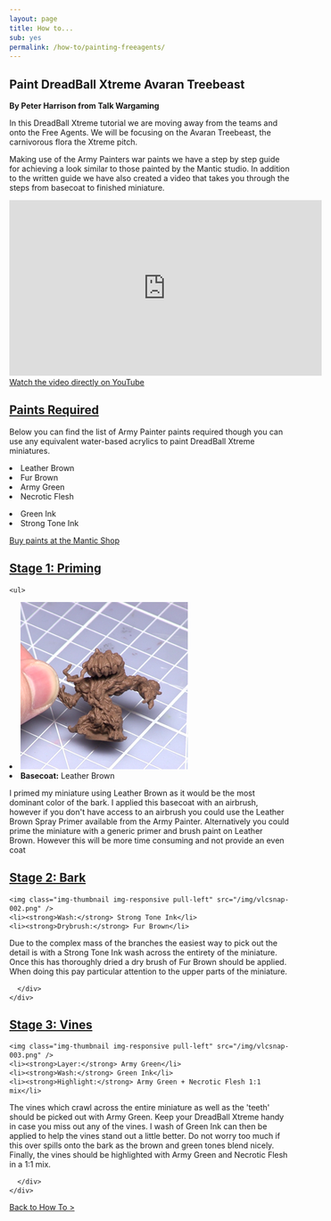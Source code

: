 ```yaml
---
layout: page
title: How to...
sub: yes
permalink: /how-to/painting-freeagents/
---
```

<h2>Paint DreadBall Xtreme Avaran Treebeast</h2>
<strong>By Peter Harrison from Talk Wargaming</strong>

In this DreadBall Xtreme tutorial we are moving away from the teams and onto the Free Agents. We will be focusing on the Avaran Treebeast, the carnivorous flora the Xtreme pitch.

Making use of the Army Painters war paints we have a step by step guide for achieving a look similar to those painted by the Mantic studio. In addition to the written guide we have also created a video that takes you through the steps from basecoat to finished miniature.

<iframe width="560" height="315" src="https://www.youtube.com/embed/GL_rz1KBKB4" frameborder="0" allowfullscreen></iframe>
<!-- leave this in for mobile users -->
<a class="btn btn-danger" target="_blank" href="http://youtu.be/GL_rz1KBKB4">Watch the video directly on YouTube</a>

<div class="panel-group" id="accordion" role="tablist" aria-multiselectable="true">
  <div class="panel panel-default">
    <div class="panel-heading" role="tab" id="headingOne">
      <h2 class="panel-title">
	<a data-toggle="collapse" data-parent="#accordion" href="#collapseOne" aria-expanded="true" aria-controls="collapseOne">
	  Paints Required
	</a>
      </h2>
    </div>
    <div id="collapseOne" class="panel-collapse collapse" role="tabpanel" aria-labelledby="headingOne">
      <div class="panel-body">

Below you can find the list of Army Painter paints required though you can use any equivalent water-based acrylics to paint DreadBall Xtreme miniatures. 

<!-- Content Row -->
<div class="row">
<div class="col-md-4">
<p><li>Leather Brown</li>
<li>Fur Brown</li>
<li>Army Green</li>
<li>Necrotic Flesh</li></p>
</div>
<!-- /.col-md-4 -->
 <div class="col-md-4">
<p><li>Green Ink</li>
<li>Strong Tone Ink</li>
</p>
</div>

<p><a href="http://www.manticgames.com/mantic-shop.html" class="btn btn-danger">Buy paints at the Mantic Shop</a></p>

</div>
<!-- /.row -->
     </div>
    </div>
  </div>
  <div class="panel panel-default">
    <div class="panel-heading" role="tab" id="headingTwo">
      <h2 class="panel-title">
        <a class="collapsed" data-toggle="collapse" data-parent="#accordion" href="#collapseTwo" aria-expanded="false" aria-controls="collapseTwo">
          Stage 1: Priming
        </a>
      </h2>
    </div>
    <div id="collapseTwo" class="panel-collapse collapse" role="tabpanel" aria-labelledby="headingTwo">
      <div class="panel-body">
      
    <ul>
<li><img class="img-thumbnail img-responsive pull-left" src="/img/vlcsnap-001.png" /></li>
    <li><strong>Basecoat:</strong> Leather Brown</li>
</ul>


I primed my miniature using Leather Brown as it would be the most dominant color of the bark. I applied this basecoat with an airbrush, however if you don't have access to an airbrush you could use the Leather Brown Spray Primer available from the Army Painter. Alternatively you could prime the miniature with a generic primer and brush paint on Leather Brown. However this will be more time consuming and not provide an even coat
      </div>
    </div>
  </div>
<div class="panel panel-default">
    <div class="panel-heading" role="tab" id="headingThree">
      <h2 class="panel-title">
        <a class="collapsed" data-toggle="collapse" data-parent="#accordion" href="#collapseThree" aria-expanded="false" aria-controls="collapseThree">
          Stage 2: Bark
        </a>
      </h2>
    </div>
    <div id="collapseThree" class="panel-collapse collapse" role="tabpanel" aria-labelledby="headingThree">
      <div class="panel-body">
      
    <img class="img-thumbnail img-responsive pull-left" src="/img/vlcsnap-002.png" />
    <li><strong>Wash:</strong> Strong Tone Ink</li> 
    <li><strong>Drybrush:</strong> Fur Brown</li>


Due to the complex mass of the branches the easiest way to pick out the detail is with a Strong Tone Ink wash across the entirety of the miniature. Once this has thoroughly dried a dry brush of Fur Brown should be applied. When doing this pay particular attention to the upper parts of the miniature. 

      </div>
    </div>
  </div>
<div class="panel panel-default">
    <div class="panel-heading" role="tab" id="headingFour">
      <h2 class="panel-title">
        <a class="collapsed" data-toggle="collapse" data-parent="#accordion" href="#collapseFour" aria-expanded="false" aria-controls="collapseFour">
          Stage 3: Vines
        </a>
      </h2>
    </div>
    <div id="collapseFour" class="panel-collapse collapse" role="tabpanel" aria-labelledby="headingFour">
      <div class="panel-body">
     
    <img class="img-thumbnail img-responsive pull-left" src="/img/vlcsnap-003.png" />
    <li><strong>Layer:</strong> Army Green</li>
    <li><strong>Wash:</strong> Green Ink</li>
    <li><strong>Highlight:</strong> Army Green + Necrotic Flesh 1:1 mix</li>


The vines which crawl across the entire miniature as well as the 'teeth' should be picked out with Army Green. Keep your DreadBall Xtreme handy in case you miss out any of the vines. I wash of Green Ink can then be applied to help the vines stand out a little better. Do not worry too much if this over spills onto the bark as the brown and green tones blend nicely. Finally, the vines should be highlighted with Army Green and Necrotic Flesh in a 1:1 mix.



      </div>
    </div>
  </div>
</div>

<p><a href="http://dreadballxtremethegame.com/how-to/" class="btn btn-danger">Back to How To ></a></p>
